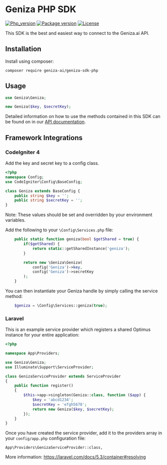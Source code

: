 Geniza PHP SDK
=========================

[![Php_version](https://img.shields.io/packagist/php-v/geniza-ai/geniza-sdk-php?logo=php&logoColor=ffffff)](https://packagist.org/packages/datadistillr/drill-sdk-php)
[![Package version](https://img.shields.io/packagist/v/geniza-ai/geniza-sdk-php?include_prereleases&logo=packagist&logoColor=ffffff)](https://packagist.org/packages/geniza-ai/geniza-sdk-php)
[![License](https://img.shields.io/packagist/l/geniza-ai/geniza-sdk-php?logo=MIT&logoColor=ffffff)](LICENSE)


This SDK is the best and easiest way to connect to the Geniza.ai API.

Installation
------------

Install using composer:

```
composer require geniza-ai/geniza-sdk-php
```

Usage
-----

```php
use Geniza\Geniza;

new Geniza($key, $secretKey);
```

Detailed information on how to use the methods contained in this SDK can be found on in our [API documentation](https://docs.geniza.ai).

## Framework Integrations

### CodeIgniter 4

Add the key and secret key to a config class.
```php
<?php
namespace Config;
use CodeIgniter\Config\BaseConfig;

class Geniza extends BaseConfig {
	public string $key = '';
	public string $secretKey = '';
}
```
Note: These values should be set and overridden by your environment variables.

Add the following to your `\Config\Services.php` file:
```php
	public static function geniza(bool $getShared = true) {
		if($getShared) {
			return static::getSharedInstance('geniza');
		}

		return new \Geniza\Geniza(
			config('Geniza')->key,
			config('Geniza')->secretKey
		);
	}
```

You can then instantiate your Geniza handle by simply calling the service method:
```php
	$geniza = \Config\Services::geniza(true);
```

### Laravel

This is an example service provider which registers a shared Optimus instance for your entire application:

```php
<?php

namespace App\Providers;

use Geniza\Geniza;
use Illuminate\Support\ServiceProvider;

class GenizaServiceProvider extends ServiceProvider
{
    public function register()
    {
        $this->app->singleton(Geniza::class, function ($app) {
            $key = 'abcd1234';
            $secretKey = 'efgh5678';
            return new Geniza($key, $secretKey);
        });
    }
}
```

Once you have created the service provider, add it to the providers array in your `config/app.php` configuration file:

```
App\Providers\GenizaServiceProvider::class,
```

More information: https://laravel.com/docs/5.3/container#resolving
